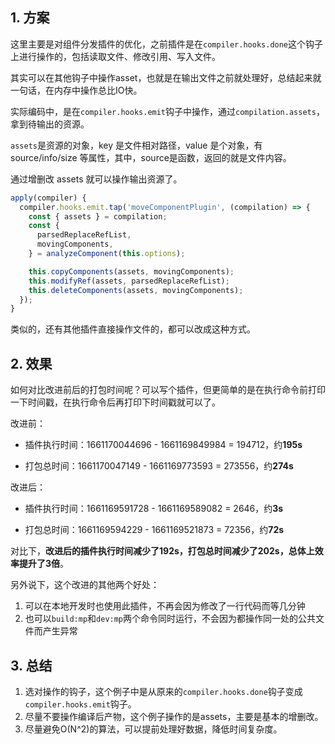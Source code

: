 ## 1. 方案

这里主要是对组件分发插件的优化，之前插件是在`compiler.hooks.done`这个钩子上进行操作的，包括读取文件、修改引用、写入文件。

其实可以在其他钩子中操作asset，也就是在输出文件之前就处理好，总结起来就一句话，在内存中操作总比IO快。

实际编码中，是在`compiler.hooks.emit`钩子中操作，通过`compilation.assets`，拿到待输出的资源。

`assets`是资源的对象，key 是文件相对路径，value 是个对象，有 source/info/size 等属性，其中，source是函数，返回的就是文件内容。

通过增删改 assets 就可以操作输出资源了。

```ts
apply(compiler) {
  compiler.hooks.emit.tap('moveComponentPlugin', (compilation) => {
    const { assets } = compilation;
    const {
      parsedReplaceRefList,
      movingComponents,
    } = analyzeComponent(this.options);

    this.copyComponents(assets, movingComponents);
    this.modifyRef(assets, parsedReplaceRefList);
    this.deleteComponents(assets, movingComponents);
  });
}
```

类似的，还有其他插件直接操作文件的，都可以改成这种方式。

## 2. 效果

如何对比改进前后的打包时间呢？可以写个插件，但更简单的是在执行命令前打印一下时间戳，在执行命令后再打印下时间戳就可以了。

改进前：

- 插件执行时间：1661170044696 - 1661169849984 = 194712，约**195s**

- 打包总时间：1661170047149 - 1661169773593 = 273556，约**274s**

改进后：

- 插件执行时间：1661169591728 - 1661169589082 = 2646，约**3s**

- 打包总时间：1661169594229 - 1661169521873 = 72356，约**72s**


对比下，**改进后的插件执行时间减少了192s，打包总时间减少了202s，总体上效率提升了3倍**。

另外说下，这个改进的其他两个好处：

1. 可以在本地开发时也使用此插件，不再会因为修改了一行代码而等几分钟
2. 也可以`build:mp`和`dev:mp`两个命令同时运行，不会因为都操作同一处的公共文件而产生异常

## 3. 总结

1. 选对操作的钩子，这个例子中是从原来的`compiler.hooks.done`钩子变成`compiler.hooks.emit`钩子。
2. 尽量不要操作编译后产物，这个例子操作的是assets，主要是基本的增删改。
3. 尽量避免O(N^2)的算法，可以提前处理好数据，降低时间复杂度。